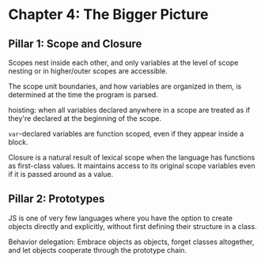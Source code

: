 # Chapter 4: The Bigger Picture

## Pillar 1: Scope and Closure

Scopes nest inside each other, and only variables at the level of scope nesting or in higher/outer scopes are accessible.

The scope unit boundaries, and how variables are organized in them, is determined at the time the program is parsed.

hoisting: when all variables declared anywhere in a scope are treated as if they're declared at the beginning of the scope.

`var`-declared variables are function scoped, even if they appear inside a block.

Closure is a natural result of lexical scope when the language has functions as first-class values. It maintains access to its original scope variables even if it is passed around as a value.

## Pillar 2: Prototypes

JS is one of very few languages where you have the option to create objects directly and explicitly, without first defining their structure in a class.

Behavior delegation: Embrace objects as objects, forget classes altogether, and let objects cooperate through the prototype chain.

